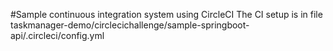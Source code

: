 #Sample  continuous integration system using CircleCI
The CI setup is in file taskmanager-demo/circlecichallenge/sample-springboot-api/.circleci/config.yml
